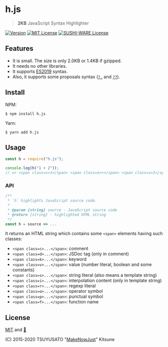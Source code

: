 # h.js

> **2KB** JavaScript Syntax Highlighter

[![Version](https://img.shields.io/npm/v/h.js.svg?style=flat-square)](https://www.npmjs.com/package/h.js)
[![MIT License](https://img.shields.io/npm/l/h.js.svg?style=flat-square)](https://makenowjust.mit-license.org/2015-2019)
[![SUSHI-WARE License](https://img.shields.io/badge/license-SUSHI--WARE%F0%9F%8D%A3-blue.svg?style=flat-square)](https://github.com/MakeNowJust/sushi-ware)

## Features

- It is small. The size is only 2.0KB or 1.4KB if gzipped.
- It needs no other libraries.
- It supports [ES2019][] syntax.
- Also, it supports some proposals syntax ([`?.`][optional chaining] and [`??`][nullish coalescing]).

[es2019]: http://www.ecma-international.org/ecma-262/10.0/
[optional chaining]: https://github.com/tc39/proposal-optional-chaining
[nullish coalescing]: https://github.com/tc39/proposal-nullish-coalescing

## Install

NPM:

```console
$ npm install h.js
```

Yarn:

```console
$ yarn add h.js
```

## Usage

```javascript
const h = require("h.js");

console.log(h("1 + 2"));
// => <span class=v>1</span> <span class=o>+</span> <span class=v>2</span>
```

### API

```javascript
/**
 * `h` highlights JavaScript source code.
 *
 * @param {string} source - JavaScript source code
 * @return {string} - highlighted HTML string
 */
const h = source => ...
```

It returns an HTML string which contains some `<span>` elements having such classes:

- `<span class=c>...</span>`: comment
- `<span class=d>...</span>`: JSDoc tag (only in comment)
- `<span class=k>...</span>`: keyword
- `<span class=v>...</span>`: value (number literal, boolean and some constants)
- `<span class=s>...</span>`: string literal (also means a template string)
- `<span class=i>...</span>`: interpolation content (only in template string)
- `<span class=r>...</span>`: regexp literal
- `<span class=o>...</span>`: operator symbol
- `<span class=p>...</span>`: punctual symbol
- `<span class=f>...</span>`: function name

## License

[MIT](https://makenowjust.mit-license.org/2015-2020) and [🍣](https://github.com/MakeNowJust/sushi-ware)

(C) 2015-2020 TSUYUSATO "[MakeNowJust](https://github.com/MakeNowJust)" Kitsune
